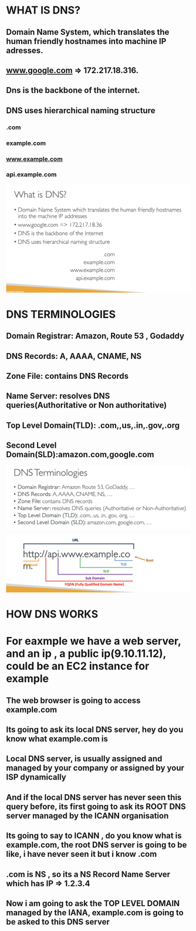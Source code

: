 # WHAT IS DNS?

## Domain Name System, which translates the human friendly hostnames into machine IP adresses.

## www.google.com => 172.217.18.316.

## Dns is the backbone of the internet.

## DNS uses hierarchical naming structure

### .com

### example.com

### www.example.com

### api.example.com

[![Slide 1](../Slides/Slide1.png)](../Slides/Slide1.png)

# DNS TERMINOLOGIES

## Domain Registrar: Amazon, Route 53 , Godaddy

## DNS Records: A, AAAA, CNAME, NS

## Zone File: contains DNS Records

## Name Server: resolves DNS queries(Authoritative or Non authoritative)

## Top Level Domain(TLD): .com,,us,.in,.gov,.org

## Second Level Domain(SLD):amazon.com,google.com

[![Slide 2](../Slides/Slide2.png)](../Slides/Slide2.png)

[![Slide 3](../Slides/Slide3.png)](../Slides/Slide3.png)

# HOW DNS WORKS

# For eaxmple we have a web server, and an ip , a public ip(9.10.11.12), could be an EC2 instance for example

## The web browser is going to access example.com

## Its going to ask its local DNS server, hey do you know what example.com is

## Local DNS server, is usually assigned and managed by your company or assigned by your ISP dynamically

## And if the local DNS server has never seen this query before, its first going to ask its ROOT DNS server managed by the ICANN organisation

## Its going to say to ICANN , do you know what is example.com, the root DNS server is going to be like, i have never seen it but i know .com

## .com is NS , so its a NS Record Name Server which has IP => 1.2.3.4

## Now i am going to ask the TOP LEVEL DOMAIN managed by the IANA, example.com is going to be asked to this DNS server

##
